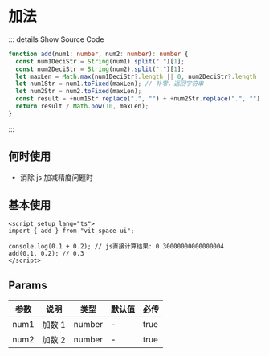 # 加法

::: details Show Source Code

```ts
function add(num1: number, num2: number): number {
  const num1DeciStr = String(num1).split(".")[1];
  const num2DeciStr = String(num2).split(".")[1];
  let maxLen = Math.max(num1DeciStr?.length || 0, num2DeciStr?.length || 0); // 两数中最长的小数位长度
  let num1Str = num1.toFixed(maxLen); // 补零，返回字符串
  let num2Str = num2.toFixed(maxLen);
  const result = +num1Str.replace(".", "") + +num2Str.replace(".", ""); // 转换为整数相加
  return result / Math.pow(10, maxLen);
}
```

:::

## 何时使用

- 消除 js 加减精度问题时

## 基本使用

```vue
<script setup lang="ts">
import { add } from "vit-space-ui";

console.log(0.1 + 0.2); // js直接计算结果: 0.30000000000000004
add(0.1, 0.2); // 0.3
</script>
```

## Params

| 参数 | 说明   | 类型   | 默认值 | 必传 |
| ---- | ------ | ------ | ------ | ---- |
| num1 | 加数 1 | number | -      | true |
| num2 | 加数 2 | number | -      | true |
